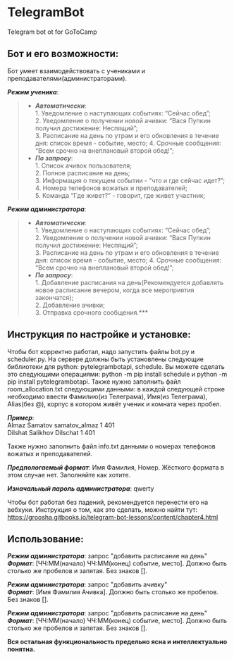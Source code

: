 # TelegramBot
Telegram bot ot for GoToCamp

## Бот и его возможности:  
Бот умеет взаимодействовать с учениками и преподавателями(администраторами).  

***Режим ученика***:  
> * ***Автоматически***:  
    1. Уведомление о наступающих событиях: “Сейчас обед”;  
    2. Уведомление о получении новой ачивки: “Вася Пупкин получил достижение: Неспящий”;  
    3. Расписание на день по утрам и его обновления в течение дня: список время - событие, место;
    4. Срочные сообщения: “Всем срочно на внеплановый второй обед!”;
> * ***По запросу***:  
    1. Список ачивок пользователя;  
    2. Полное расписание на день;  
    3. Информация о текущем событии - “что и где сейчас идет?”;  
    4. Номера телефонов вожатых и преподавателей;  
    5. Команда “Где живет?” - говорит, где живет участник;  
    
***Режим администратора***:  
> * ***Автоматически***:  
    1. Уведомление о наступающих событиях: “Сейчас обед”;  
    2. Уведомление о получении новой ачивки: “Вася Пупкин получил достижение: Неспящий”;  
    3. Расписание на день по утрам и его обновления в течение дня: список время - событие, место;
    4. Срочные сообщения: “Всем срочно на внеплановый второй обед!”;  
> * ***По запросу***:  
    1. Добавление расписания на день(Рекомендуется добавлять новое расписание вечером, когда все мероприятия закончатся);  
    2. Добавление ачивки;  
    3. Отправка срочного сообщения.***


## Инструкция по настройке и установке: 
Чтобы бот корректно работал, надо запустить файлы bot.py и scheduler.py. На сервере должны быть установлены следующие библиотеки для python: pytelegrambotapi, schedule.
Вы можете сделать это следующими операциями: python -m pip install schedule и python -m pip install pytelegrambotapi. Также нужно заполнить файл room_allocation.txt следующими данными: в каждой следующей строке необходимо ввести Фамилию(из Телеграма), Имя(из Телеграма), Alias(без @), корпус в котором живёт ученик и комната через пробел.  

***Пример***:  
Almaz Samatov samatov_almaz 1 401  
Dilshat Salikhov Dilschat 1 401  

Также нужно заполнить файл info.txt данными о номерах телефонов вожатых и преподавателей.  
  
***Предпологаемый формат***: Имя Фамилия, Номер. Жёсткого формата в этом случае нет. Заполняйте как хотите.  

***Изначальный пароль администратора***: qwerty  

Чтобы бот работал без падений, рекомендуется перенести его на вебхуки. Инструкция о том, как это сделать, можно найти тут: https://groosha.gitbooks.io/telegram-bot-lessons/content/chapter4.html

## Использование:  

***Режим администратора***: запрос "добавить расписание на день"  
***Формат***: [ЧЧ:ММ(начало) ЧЧ:ММ(конец) событие, место]. Должно быть столько же пробелов и запятая. Без знаков [].  

***Режим администратора***: запрос "добавить ачивку"  
***Формат***: [Имя Фамилия Ачивка]. Должно быть столько же пробелов. Без знаков [].   

***Режим администратора***: запрос "добавить расписание на день"  
***Формат***: [ЧЧ:ММ(начало) ЧЧ:ММ(конец) событие, место]. Должно быть столько же пробелов и запятая. Без знаков [].  

**Вся остальная функциональность предельно ясна и интеллектуально понятна.**
